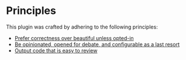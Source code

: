 # Principles

This plugin was crafted by adhering to the following principles:

- [Prefer correctness over beautiful unless opted-in](./prefer-correctness.md)
- [Be opinionated, opened for debate, and configurable as a last resort](./opinionated.md)
- [Output code that is easy to review](./easy-to-review.md)
